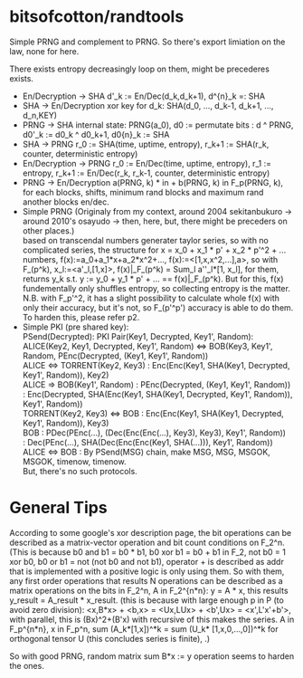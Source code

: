 # bitsofcotton/randtools
Simple PRNG and complement to PRNG. So there's export limiation on the law, none for here.

There exists entropy decreasingly loop on them, might be precederes exists.

* En/Decryption -> SHA
  d'\_k := En/Dec(d_k,d_k+1), d^{n}\_k =: SHA
* SHA -> En/Decryption
  xor key for d_k: SHA(d_0, ..., d_k-1, d_k+1, ..., d_n,KEY)
* PRNG -> SHA
  internal state: PRNG(a_0), d0 := permutate bits : d ^ PRNG, d0'\_k := d0_k ^ d0_k+1, d0{n}\_k := SHA
* SHA -> PRNG
  r\_0 := SHA(time, uptime, entropy), r\_k+1 := SHA(r\_k, counter, deterministic entropy)
* En/Decryption -> PRNG
  r\_0 := En/Dec(time, uptime, entropy), r\_1 := entropy, r\_k+1 := En/Dec(r\_k, r\_k-1, counter, deterministic entropy)
* PRNG -> En/Decryption
  a(PRNG, k) * in + b(PRNG, k) in F_p(PRNG, k), for each blocks, shifts, minimum rand blocks and maximum rand another blocks en/dec.
* Simple PRNG
  (Originaly from my context, around 2004 sekitanbukuro -> around 2010's osayudo -> then, here, but, there might be preceders on other places.)  
  based on transcendal numbers generater taylor series, so with no complicated series, the structure
  for x = x_0 + x_1 * p' + x_2 * p'^2 + ... numbers, f(x):=a_0+a_1\*x+a_2\*x^2+..., 
  f(x):=&lt;\[1,x,x^2,...\],a&gt;, so with F_(p^k), x_l:=<a'\_l,\[1,x\]>, f(x)|\_F\_(p^k) = Sum_l a''\_l*\[1, x\_l\],
  for them, returns y_k s.t. y := y_0 + y_1 * p' + ... == f(x)|\_F\_(p^k).
  But for this, f(x) fundementally only shuffles entropy, so collecting entropy is the matter.
  N.B. with F_p'^2, it has a slight possibility to calculate whole f(x) with only their accuracy, but it's not,
  so F_(p'^p') accuracy is able to do them.  
  To harden this, please refer p2.
* Simple PKI (pre shared key):  
  PSend(Decrypted): PKI Pair(Key1, Decrypted, Key1', Random):  
    ALICE(Key2, Key1, Decrypted, Key1', Random) <=> BOB(Key3, Key1', Random, PEnc(Decrypted, (Key1, Key1', Random))  
      ALICE <=> TORRENT(Key2, Key3) : Enc(Enc(Key1, SHA(Key1, Decrypted, Key1', Random)), Key2)  
      ALICE  => BOB(Key1', Random)  : PEnc(Decrypted, (Key1, Key1', Random))  
                                    : Enc(Decrypted, SHA(Enc(Key1, SHA(Key1, Decrypted, Key1', Random)), Key1', Random))  
      TORRENT(Key2, Key3) <=> BOB   : Enc(Enc(Key1, SHA(Key1, Decrypted, Key1', Random)), Key3)  
      BOB                           : PDec(PEnc(...), (Dec(Enc(Enc(...), Key3), Key3), Key1', Random))  
                                    : Dec(PEnc(...), SHA(Dec(Enc(Enc(Key1, SHA(...))), Key1', Random))  
  ALICE <=> BOB : By PSend(MSG) chain, make MSG, MSG, MSGOK, MSGOK, timenow, timenow.  
  But, there's no such protocols.
  
# General Tips
According to some google's xor description page, the bit operations can be described as a matrix-vector operation and bit count conditions on F_2^n.
(This is because b0 and b1 = b0 * b1, b0 xor b1 = b0 + b1 in F_2, not b0 = 1 xor b0, b0 or b1 = not (not b0 and not b1), operator + is described as addr that is implemented with a positive logic is only using them. So with them, any first order operations that results N operations can be described as a matrix operations on the bits in F_2^n, A in F_2^{n\*n}: y = A * x, this results y_result = A_result * x_result. (this is because with large enough p in P (to avoid zero division): <x,B\*x> + <b,x> = <Ux,LUx> + <b',Ux> = <x',L'x'+b'>, with parallel, this is (Bx)^2+(B'x) with recursive of this makes the series. A in F_p^{n\*n}, x in F_p^n, sum (A_k\*\[1,x\])^\*k = sum (U_k\* \[1,x,0,...,0\])^\*k for orthogonal tensor U (this concludes series is finite), .)

So with good PRNG, random matrix sum B\*x := y operation seems to harden the ones.
